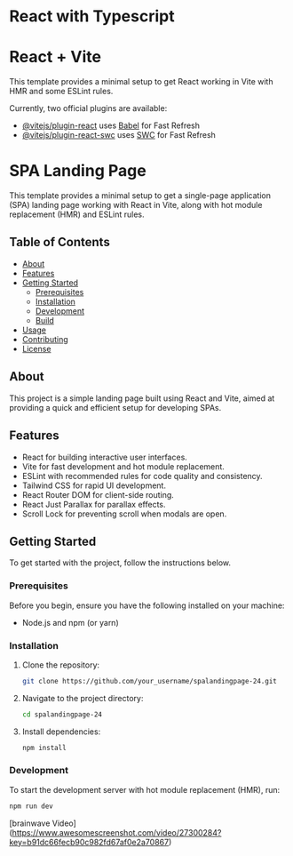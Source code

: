 # React with Typescript

# React + Vite

This template provides a minimal setup to get React working in Vite with HMR and some ESLint rules.

Currently, two official plugins are available:

- [@vitejs/plugin-react](https://github.com/vitejs/vite-plugin-react/blob/main/packages/plugin-react/README.md) uses [Babel](https://babeljs.io/) for Fast Refresh
- [@vitejs/plugin-react-swc](https://github.com/vitejs/vite-plugin-react-swc) uses [SWC](https://swc.rs/) for Fast Refresh

# SPA Landing Page

This template provides a minimal setup to get a single-page application (SPA) landing page working with React in Vite, along with hot module replacement (HMR) and ESLint rules.

## Table of Contents

- [About](#about)
- [Features](#features)
- [Getting Started](#getting-started)
  - [Prerequisites](#prerequisites)
  - [Installation](#installation)
  - [Development](#development)
  - [Build](#build)
- [Usage](#usage)
- [Contributing](#contributing)
- [License](#license)

## About

This project is a simple landing page built using React and Vite, aimed at providing a quick and efficient setup for developing SPAs.

## Features

- React for building interactive user interfaces.
- Vite for fast development and hot module replacement.
- ESLint with recommended rules for code quality and consistency.
- Tailwind CSS for rapid UI development.
- React Router DOM for client-side routing.
- React Just Parallax for parallax effects.
- Scroll Lock for preventing scroll when modals are open.

## Getting Started

To get started with the project, follow the instructions below.

### Prerequisites

Before you begin, ensure you have the following installed on your machine:

- Node.js and npm (or yarn)

### Installation

1. Clone the repository:

   ```bash
   git clone https://github.com/your_username/spalandingpage-24.git
   ```

2. Navigate to the project directory:

   ```bash
   cd spalandingpage-24
   ```

3. Install dependencies:

   ```bash
   npm install
   ```

### Development

To start the development server with hot module replacement (HMR), run:

```bash
npm run dev
```

[brainwave Video] (https://www.awesomescreenshot.com/video/27300284?key=b91dc66fecb90c982fd67af0e2a70867)
